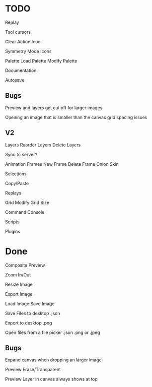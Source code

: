 TODO
====
Replay

Tool cursors

Clear Action Icon

Symmetry Mode Icons

Palette
  Load Palette
  Modify Palette

Documentation

Autosave

Bugs
----
Preview and layers get cut off for larger images

Opening an image that is smaller than the canvas grid spacing issues

V2
----
Layers
  Reorder Layers
  Delete Layers

Sync to server?

Animation Frames
  New Frame
  Delete Frame
  Onion Skin

Selections

Copy/Paste

Replays

Grid
  Modify Grid Size

Command Console

Scripts

Plugins

Done
====
Composite Preview

Zoom In/Out

Resize Image

Export Image

Load Image
Save Image

Save Files to desktop
  .json

Export to desktop
  .png

Open files from a file picker
  .json
  .png or .jpeg

Bugs
----

Expand canvas when dropping an larger image

Preview Erase/Transparent

Preview Layer in canvas always shows at top
